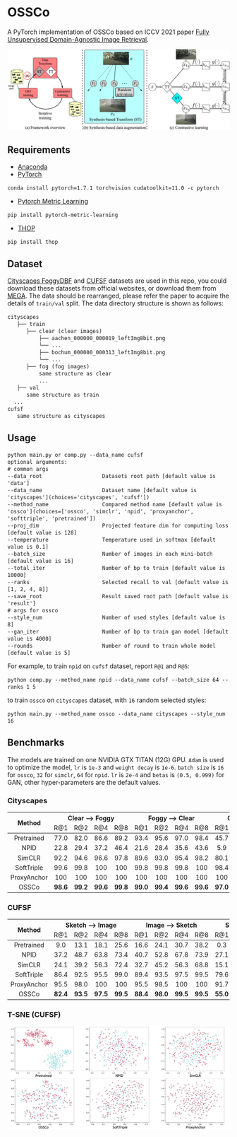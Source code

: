 # OSSCo

A PyTorch implementation of OSSCo based on ICCV 2021 paper [Fully Unsupervised Domain-Agnostic Image Retrieval]().

![Network Architecture](result/structure.jpg)

## Requirements

- [Anaconda](https://www.anaconda.com/download/)
- [PyTorch](https://pytorch.org)

```
conda install pytorch=1.7.1 torchvision cudatoolkit=11.0 -c pytorch
```

- [Pytorch Metric Learning](https://kevinmusgrave.github.io/pytorch-metric-learning/)

```
pip install pytorch-metric-learning
```

- [THOP](https://github.com/Lyken17/pytorch-OpCounter)

```
pip install thop
```

## Dataset

[Cityscapes FoggyDBF](https://www.cityscapes-dataset.com/) and
[CUFSF](http://mmlab.ie.cuhk.edu.hk/archive/cufsf/) datasets are used in this repo, you could download these datasets
from official websites, or download them from [MEGA](https://mega.nz/folder/5sQD0QqK#zM5GfOSPvpPpfquGJd8Vjg). The data
should be rearranged, please refer the paper to acquire the details of `train/val` split. The data directory structure
is shown as follows:

 ```
 cityscapes
    ├── train
       ├── clear (clear images)
           ├── aachen_000000_000019_leftImg8bit.png
           └── ...
           ├── bochum_000000_000313_leftImg8bit.png
           └── ...
       ├── fog (fog images)
           same structure as clear
           ...         
    ├── val
       same structure as train
   ...
cufsf
    same structure as cityscapes
```

## Usage

```
python main.py or comp.py --data_name cufsf
optional arguments:
# common args
--data_root                   Datasets root path [default value is 'data']
--data_name                   Dataset name [default value is 'cityscapes'](choices='cityscapes', 'cufsf'])
--method_name                 Compared method name [default value is 'ossco'](choices=['ossco', 'simclr', 'npid', 'proxyanchor', 'softtriple', 'pretrained'])
--proj_dim                    Projected feature dim for computing loss [default value is 128]
--temperature                 Temperature used in softmax [default value is 0.1]
--batch_size                  Number of images in each mini-batch [default value is 16]
--total_iter                  Number of bp to train [default value is 10000]
--ranks                       Selected recall to val [default value is [1, 2, 4, 8]]
--save_root                   Result saved root path [default value is 'result']
# args for ossco
--style_num                   Number of used styles [default value is 8]
--gan_iter                    Number of bp to train gan model [default value is 4000]
--rounds                      Number of round to train whole model [default value is 5]
```

For example, to train `npid` on `cufsf` dataset, report `R@1` and `R@5`:

```
python comp.py --method_name npid --data_name cufsf --batch_size 64 --ranks 1 5
```

to train `ossco` on `cityscapes` dataset, with `16` random selected styles:

```
python main.py --method_name ossco --data_name cityscapes --style_num 16
```

## Benchmarks

The models are trained on one NVIDIA GTX TITAN (12G) GPU. `Adam` is used to optimize the model, `lr` is `1e-3`
and `weight decay` is `1e-6`. `batch size` is `16` for `ossco`, `32` for `simclr`, `64` for `npid`.
`lr` is `2e-4` and `betas` is `(0.5, 0.999)` for GAN, other hyper-parameters are the default values.

### Cityscapes

<table>
<thead>
  <tr>
    <th rowspan="2">Method</th>
    <th colspan="4">Clear --&gt; Foggy</th>
    <th colspan="4">Foggy --&gt; Clear</th>
    <th colspan="4">Clear &lt;--&gt; Foggy</th>
    <th rowspan="2">Download</th>
  </tr>
  <tr>
    <td align="center">R@1</td>
    <td align="center">R@2</td>
    <td align="center">R@4</td>
    <td align="center">R@8</td>
    <td align="center">R@1</td>
    <td align="center">R@2</td>
    <td align="center">R@4</td>
    <td align="center">R@8</td>
    <td align="center">R@1</td>
    <td align="center">R@2</td>
    <td align="center">R@4</td>
    <td align="center">R@8</td>
  </tr>
</thead>
<tbody>
  <tr>
    <td align="center">Pretrained</td>
    <td align="center">77.0</td>
    <td align="center">82.0</td>
    <td align="center">86.6</td>
    <td align="center">89.2</td>
    <td align="center">93.4</td>
    <td align="center">95.6</td>
    <td align="center">97.0</td>
    <td align="center">98.4</td>
    <td align="center">45.7</td>
    <td align="center">53.3</td>
    <td align="center">59.3</td>
    <td align="center">65.4</td>
    <td align="center"><a href="https://pan.baidu.com/s/1G9qdUvrFHqEm1kbmPmel9w">ea3u</a></td>
  </tr>
  <tr>
    <td align="center">NPID</td>
    <td align="center">22.8</td>
    <td align="center">29.4</td>
    <td align="center">37.2</td>
    <td align="center">46.4</td>
    <td align="center">21.6</td>
    <td align="center">28.4</td>
    <td align="center">35.6</td>
    <td align="center">43.6</td>
    <td align="center">5.9</td>
    <td align="center">8.3</td>
    <td align="center">11.2</td>
    <td align="center">14.1</td>
    <td align="center"><a href="https://pan.baidu.com/s/1PWLOBKWb8gUUibXOX9OQyA">hu2k</a></td>
  </tr>
  <tr>
    <td align="center">SimCLR</td>
    <td align="center">92.2</td>
    <td align="center">94.6</td>
    <td align="center">96.6</td>
    <td align="center">97.8</td>
    <td align="center">89.6</td>
    <td align="center">93.0</td>
    <td align="center">95.4</td>
    <td align="center">98.2</td>
    <td align="center">80.1</td>
    <td align="center">85.4</td>
    <td align="center">88.8</td>
    <td align="center">92.3</td>
    <td align="center"><a href="https://pan.baidu.com/s/1aJGLPODKE4cCHLZYDg96jA">4jvm</a></td>
  </tr>
  <tr>
    <td align="center">SoftTriple</td>
    <td align="center">99.6</td>
    <td align="center">99.8</td>
    <td align="center">100</td>
    <td align="center">100</td>
    <td align="center">99.8</td>
    <td align="center">99.8</td>
    <td align="center">99.8</td>
    <td align="center">100</td>
    <td align="center">98.4</td>
    <td align="center">99.7</td>
    <td align="center">99.8</td>
    <td align="center">99.9</td>
    <td align="center"><a href="https://pan.baidu.com/s/1mYIRpX4ABX9YVLs0gFJVmg">6we5</a></td>
  </tr>
  <tr>
    <td align="center">ProxyAnchor</td>
    <td align="center">100</td>
    <td align="center">100</td>
    <td align="center">100</td>
    <td align="center">100</td>
    <td align="center">100</td>
    <td align="center">100</td>
    <td align="center">100</td>
    <td align="center">100</td>
    <td align="center">100</td>
    <td align="center">100</td>
    <td align="center">100</td>
    <td align="center">100</td>
    <td align="center"><a href="https://pan.baidu.com/s/1aEQhoDH3ciAHESbzSfeR6Q">99k3</a></td>
  </tr>
  <tr>
    <td align="center">OSSCo</td>
    <td align="center"><b>98.6</b></td>
    <td align="center"><b>99.2</b></td>
    <td align="center"><b>99.6</b></td>
    <td align="center"><b>99.8</b></td>
    <td align="center"><b>99.0</b></td>
    <td align="center"><b>99.4</b></td>
    <td align="center"><b>99.6</b></td>
    <td align="center"><b>99.6</b></td>
    <td align="center"><b>97.0</b></td>
    <td align="center"><b>98.6</b></td>
    <td align="center"><b>99.2</b></td>
    <td align="center"><b>99.5</b></td>
    <td align="center"><a href="https://pan.baidu.com/s/19d3v1PTnX-Z3dH7ifeY1oA">cb2b</a></td>
  </tr>
</tbody>
</table>

### CUFSF

<table>
<thead>
  <tr>
    <th rowspan="2">Method</th>
    <th colspan="4">Sketch --&gt; Image</th>
    <th colspan="4">Image --&gt; Sketch</th>
    <th colspan="4">Sketch &lt;--&gt; Image</th>
    <th rowspan="2">Download</th>
  </tr>
  <tr>
    <td align="center">R@1</td>
    <td align="center">R@2</td>
    <td align="center">R@4</td>
    <td align="center">R@8</td>
    <td align="center">R@1</td>
    <td align="center">R@2</td>
    <td align="center">R@4</td>
    <td align="center">R@8</td>
    <td align="center">R@1</td>
    <td align="center">R@2</td>
    <td align="center">R@4</td>
    <td align="center">R@8</td>
  </tr>
</thead>
<tbody>
  <tr>
    <td align="center">Pretrained</td>
    <td align="center">9.0</td>
    <td align="center">13.1</td>
    <td align="center">18.1</td>
    <td align="center">25.6</td>
    <td align="center">16.6</td>
    <td align="center">24.1</td>
    <td align="center">30.7</td>
    <td align="center">38.2</td>
    <td align="center">0.3</td>
    <td align="center">0.3</td>
    <td align="center">1.3</td>
    <td align="center">3.0</td>
    <td align="center"><a href="https://pan.baidu.com/s/1td9R3zV1buYg5ekvaEaMSg">imi4</a></td>
  </tr>
  <tr>
    <td align="center">NPID</td>
    <td align="center">37.2</td>
    <td align="center">48.7</td>
    <td align="center">63.8</td>
    <td align="center">73.4</td>
    <td align="center">40.7</td>
    <td align="center">52.8</td>
    <td align="center">67.8</td>
    <td align="center">73.9</td>
    <td align="center">27.1</td>
    <td align="center">34.4</td>
    <td align="center">46.0</td>
    <td align="center">60.1</td>
    <td align="center"><a href="https://pan.baidu.com/s/1MKLAWG4x-tr-9T7M2exUFg">xvci</a></td>
  </tr>
  <tr>
    <td align="center">SimCLR</td>
    <td align="center">24.1</td>
    <td align="center">39.2</td>
    <td align="center">56.3</td>
    <td align="center">72.4</td>
    <td align="center">32.7</td>
    <td align="center">45.2</td>
    <td align="center">56.3</td>
    <td align="center">68.8</td>
    <td align="center">15.1</td>
    <td align="center">21.9</td>
    <td align="center">33.7</td>
    <td align="center">49.0</td>
    <td align="center"><a href="https://pan.baidu.com/s/1WzYf-QmAB1YjfEMLdkAIeg">xtux</a></td>
  </tr>
  <tr>
    <td align="center">SoftTriple</td>
    <td align="center">86.4</td>
    <td align="center">92.5</td>
    <td align="center">95.5</td>
    <td align="center">99.0</td>
    <td align="center">89.4</td>
    <td align="center">93.5</td>
    <td align="center">97.5</td>
    <td align="center">99.5</td>
    <td align="center">79.6</td>
    <td align="center">85.9</td>
    <td align="center">92.7</td>
    <td align="center">96.2</td>
    <td align="center"><a href="https://pan.baidu.com/s/1L7iUrQmtzlaSOVqLjfv-Tw">5qb9</a></td>
  </tr>
  <tr>
    <td align="center">ProxyAnchor</td>
    <td align="center">95.5</td>
    <td align="center">98.0</td>
    <td align="center">100</td>
    <td align="center">100</td>
    <td align="center">95.5</td>
    <td align="center">98.5</td>
    <td align="center">100</td>
    <td align="center">100</td>
    <td align="center">91.7</td>
    <td align="center">95.7</td>
    <td align="center">98.2</td>
    <td align="center">99.7</td>
    <td align="center"><a href="https://pan.baidu.com/s/1YWRsng6X9lq1yVNbJv6aVQ">inai</a></td>
  </tr>
  <tr>
    <td align="center">OSSCo</td>
    <td align="center"><b>82.4</b></td>
    <td align="center"><b>93.5</b></td>
    <td align="center"><b>97.5</b></td>
    <td align="center"><b>99.5</b></td>
    <td align="center"><b>88.4</b></td>
    <td align="center"><b>98.0</b></td>
    <td align="center"><b>99.5</b></td>
    <td align="center"><b>99.5</b></td>
    <td align="center"><b>55.0</b></td>
    <td align="center"><b>70.4</b></td>
    <td align="center"><b>87.2</b></td>
    <td align="center"><b>94.5</b></td>
    <td align="center"><a href="https://pan.baidu.com/s/1Jh0zTifYl2ul9__R7WrSuw">q6ji</a></td>
  </tr>
</tbody>
</table>

### T-SNE (CUFSF)

![tsne](result/tsne.png)

